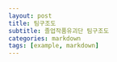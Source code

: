 ```yaml
---
layout: post
title: 팀구조도
subtitle: 졸업작품유괴단 팀구조도
categories: markdown
tags: [example, markdown]
---
```




